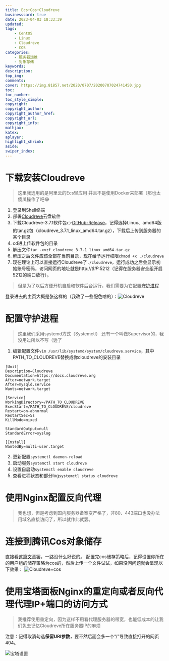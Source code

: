 ```yaml
---
title: Ecs+Cos+Cloudreve
businesscard: true
date: 2023-04-03 18:33:39
updated:
tags:
    - CentOS
    - Linux
    - Cloudreve
    - COS
categories:
    - 服务器运维
    - 对象存储
keywords:
description:
top_img:
comments:
cover: https://img.81857.net/2020/0707/20200707024741450.jpg
toc:
toc_number:
toc_style_simple:
copyright:
copyright_author:
copyright_author_href:
copyright_url:
copyright_info:
mathjax:
katex:
aplayer:
highlight_shrink:
aside:
swiper_index:
---
```

# 下载安装Cloudreve

> 这里我选用的是阿里云的Ecs轻应用
> 并且不是使用Docker来部署（那也太傻瓜操作了吧😂

1. 登录到Shell终端
2. 部署[Cloudreve](https://cloudreve.org/)云盘软件
3. 下载Cloudreve-3.7.1软件包👉[GitHub-Release](https://github.com/cloudreve/Cloudreve/releases/tag/3.7.1)，记得选择Linux、amd64版的tar.gz包（cloudreve_3.7.1_linux_amd64.tar.gz），下载后上传到服务器的某个目录
4. cd进上传软件包的目录
5. 解压文件`tar -xvzf cloudreve_3.7.1_linux_amd64.tar.gz`
6. 解压之后文件应该全部在当前目录，现在给予运行权限`chmod +x ./cloudreve`
7. 现在理论上可以直接运行Cloudreve了`./cloudreve`，运行成功之后会显示初始账号密码，访问网页的地址就是http://*$IP*:5212（记得在服务器安全组开启5212的端口放行）。

>但是为了以后方便开机自启和软件后台运行，我们需要为它配置[守护进程](https://blog.csdn.net/lianghe_work/article/details/47659889)

登录进去的主页大概是张这样的（我改了一些配色啥的）：![Cloudreve](https://minio-api.horonlee.com/blogpic/img/20250312115454563.png)

# 配置守护进程
> 这里我们采用systemd方式（Systemctl）
> 还有一个叫做Supervisor的，我没用过所以不写（逊了

1. 编辑配置文件`vim /usr/lib/systemd/system/cloudreve.service`，其中PATH_TO_CLOUDREVE替换成你cloudreve的安装目录
```vim
[Unit]
Description=Cloudreve
Documentation=https://docs.cloudreve.org
After=network.target
After=mysqld.service
Wants=network.target

[Service]
WorkingDirectory=/PATH_TO_CLOUDREVE
ExecStart=/PATH_TO_CLOUDREVE/cloudreve
Restart=on-abnormal
RestartSec=5s
KillMode=mixed

StandardOutput=null
StandardError=syslog

[Install]
WantedBy=multi-user.target
```
2. 更新配置`systemctl daemon-reload`
3. 启动服务`systemctl start cloudreve`
4. 设置自启动`systemctl enable cloudreve`
5. 查看进程状态和部分log`systemctl status cloudreve`

# 使用Nginx配置反向代理
> 我也想，但是考虑到国内服务器备案变严格了，非80、443端口也没办法用域名直接访问了，所以就作此就罢。

# 连接到腾讯Cos对象储存

直接看[这篇文章](https://cloud.tencent.com/developer/article/2041954)罢，一路没什么好说的。
配置完cos储存策略后，记得设置你所在的用户组的储存策略为cos的，然后上传一个文件试试，如果没问问题就会呈现以下效果：
![Cloudreve+cos](https://minio-api.horonlee.com/blogpic/img/20250312115457671.png)

# 使用宝塔面板Nginx的重定向或者反向代理代理IP+端口的访问方式

> 我推荐使用重定向，因为这样不用看代理服务器的带宽，也能低成本的让我们免去记忆Cloudreve所在服务器IP的麻烦

注意：记得取消勾选**保留URI参数**，要不然后面会多一个“/”导致直接打开的网页404。

![宝塔设置](https://minio-api.horonlee.com/blogpic/img/20250312115459942.png)